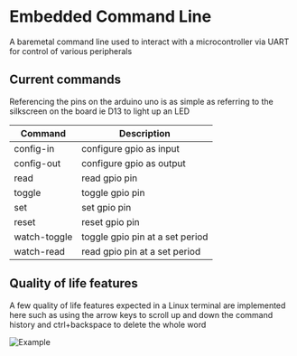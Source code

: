 # Embedded Command Line

A baremetal command line used to interact with a microcontroller via UART for control of various peripherals


## Current commands

Referencing the pins on the arduino uno is as simple as referring to the silkscreen on the board ie D13 to light up an LED

| Command      | Description |
| ----------- | ----------- |
| config-in | configure gpio as input        |
| config-out | configure gpio as output                |
| read | read gpio pin        |
| toggle | toggle gpio pin        |
| set | set gpio pin        |
| reset | reset gpio pin        |
| watch-toggle | toggle gpio pin at a set period        |
| watch-read | read gpio pin at a set period        |

## Quality of life features

A few quality of life features expected in a Linux terminal are implemented here such as using the arrow keys to scroll up and down the command history and ctrl+backspace to delete the whole word

![Example](https://github.com/rafguevara14/embedded-command-line/blob/add-timer-functionality/gifs/example.gif)
